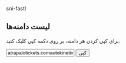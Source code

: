 sni-fastl

## لیست دامنه‌ها

برای کپی کردن هر دامنه، بر روی دکمه کپی کلیک کنید.


<div>
  <input type="text" value="atrapalotickets.com
autokinetix.com
awarasleep.com
b-corsairs.com
barronscustomevents.com
bayren.org
bck.club
bclead2023.com
better-credit.org
bg.com
blauer.com
blend.com
blocsky.com
buildingcollapselawfirm.com
campanhapurina.com
carmeusena.com
ccpsx.com
chevronenergyopenhouse.com
chevronwinsforkids.com
chimebank.com
cityvisionaryawards.com
civilwar.org
classicmoviesandtvshows.com
cleancreditmatters.com
cleanorigin.com
clearcreditrepair.com
cmtsld.com
coloradocoalition.org
compare99.com
condenastdigital.de
connectcloudone.com
creditcards.com
creditera.com
creditrepair.com
cupe.ca
curbed.dev
damonbraces.com
data.new
data.world
datacatalog.new
dataproject.new
datasets.new
deafl.org
defendyourcredit.com
dictionary.com
dioramas.space
discovercars.com
disruptorcomedy.com
districtcamera.com
dreamcloudsleep.com
dreamstreetretreat.com
drinkmore-water.com
dtcx.events
dunelm.com
elevatedthird.com
emailage.app
emailage.biz
emailage.network
emailriskscore.com
enphase.com
envistaco.com
equalitylounge.com
escapethedoomscroll.com
ethicalstudios.com
euskadiirratia.com
euskaltelebista.com
examplehost.foo
fallcreekchiro.com
farmcreditcfl.com
farmcreditofnc.com
faro-biz.com
fb-assets.com
fidelitywebinars.com
fieldoflightnyc.com
filestack.com
fircosoft.com
firstsouthfarmcredit.com
fisionevents.com
flextires.com
floodinsurancelawsuit.com
foodismedicineevents.com
forhers.info
fragilex.org
gaztea.com
getfluentco.com
ggcircuit.com
ggrock.com
give2sf.org
glenfiddichseries.com
gosfs.com
grubhubgoods.com
headlineactswine.com
healthactionsummit2024.com
helanmountain.com
hennessyreimagines.rsvp
hfpa.org
himshers.com
hiresuccess.com
hooplatickets.dev
housingforhealthevents.com
howdypartner.net
howitendswatchnow.com
iconiqascent.com
idatalinkmaestro.com
idpcon.com
internationalsocietyofcitriculture.org
jennarationboutique.com
kcts9.org
killtonylive.com
kristenlott.com
lamp.io
lbfastly.com
leonidas.com
lex123.com
lexico.com
lexisnexisrisk.com
lexlawaz.com
lexlawde.com
lexlawla.com
lexlawms.com
lexlawoh.com
lexlawsc.com
lexlawva.com
lexlawwa.com
lexlawwi.com
lhasaoms.com
lifeisbetterwithgoodcredit.com
lillet.com
lilyskitchen.com
linktr.ee
linktree.new
live100blackmenmmg.online
llngd.com
loceryl.com
lso.app
maggi.ba
maggi.bg
maggi.my
maggi.ph
maggiarabia.com
magosedai.com
mancrates.com
matboardandmore.com
material.events
mcimmersive.com
metahealthrsvp.com
microsofttrainingretreat.com
mideastglobalsummit.com
midletonveryrarecaskcircle.com
mindvalley.biz
minnanoshare.net
mme.app
modernluxuryevents.com
mojrecept.rs
mrbeasleys.com
mylexingtonlawstory.com
myprintacademy.com
nationlaw.com
nescafe.bg
nescafe.com
nescafe.com.ph
nescafe.dk
nescafe.pt
nescafe.sk
nestlehealthscience.dk
nestlehealthscience.vn
nio-apps.com
nmgops.com
nowevenfaster.com
nuula.com
nwadg.news
nxdfrontend.com
omegaweblink.com
oneorangefoundation.org
ontariocolleges.ca
openingceremonydc.com
orain.eus
orderlegend.shop
ormco.com
palantir.events
parsonsbenefit.com
partylitegifts.de
pinterestcannes.com
pinterestpinvision.com
powerofwomenssports.com
purina.bg
purina.ee
purina.no
purina.rs
pursuit.tips
quantumleapcon.com
quickcreditimprovement.com
radiusnetworks.com
rasmus.app
reconnectionslocal.org
redbee.dev
redbrain.live
redbrain.shopping
redbrain.store
restoremyreport.com
retty.me
revolutionit.com
revolutiontalk.net
ripplelabs.com
robertwalters.pt
robertwalters.us
robertwaltersafrica.com
rokuevents.com
routefifty.com
rushlimbaugh.com
rwcsrupgrade.com
s2gsummit.com
sactownhall2024.com
safervpn.biz
sakshinarang.net
saltonebula.com
samsara-events.com
sandiagolfclub.com
sbud.com
scotchbrandgiftingsuite.com
seattlecca.com
securitieslawfirm.com
sfm.us
shopaddi.com
shopdiscountdivas.com
shopflauntboutique.com
shopistic.com
shoptarahsutton.com
sienasleep.com
six.app
smoothfriend.press
song.link
sp-acceptance.net
sp.trade
sparkylabs.photo
splashdevelop.com
spofadental.com
starbucksathome.com
startup-insider.com
stlawrencecollege.ca
stripe.events
stylerange.com
sunrise-collective.org
swiftypestatus.com
synocommunity.com
tangeloparklawsuit.com
teads.events
teamster.org
techgcmaforum.com
teleberri.com
theatlantic.com
theatln.tc
theblocsciencefoundry.com
theblocvaluebuilders.com
theconvivialist.com
thedigitailor.com
thefork.dk
themat.com
thetylt.com
thewire.com
thudio.org
truffaut.city
trustedcreditfix.com
turnitin.com
ufc.com
ufc.ru
ufcespanol.com
ufldefenders.com
uflpanthers.com
usa-taekwondo.us
usafencing.net
usafencing.org
usaluge.org
usankf.org
usparacycling.org
usparalympicsswimming.org
usparalympicstf.org
usparalympicstrackandfield.org
usparaswimming.org
usparatrackandfield.org
ustudiopages.com
uwaterloo.ca
vaneckevents.com
velilla-group.com
vice.video
vicestudiosgroup.com
videostreamer.net
vmgrestructuring.com
voguebusinessstaging.com
vroom.pics
wahoofitness.com
wallawallasothebysinternationalrealty.com
warriors.kiwi
wcms.dev
whereisourgold.com
wikia.dev
wmuesports.com
wppexperiences.com
wsjprocyberwebinars.com
xflroughnecks.com
xn--3dsyxn9m4v1d.com
xn--rdekors-q1a.dk
youthonrecord.org
zennailandbar.com
zondratv.com" id="domain1">
  <button onclick="copyToClipboard('domain1')">کپی</button>
</div>

<script>
function copyToClipboard(elementId) {
  var copyText = document.getElementById(elementId);
  copyText.select();
  document.execCommand("copy");
}
</script>
